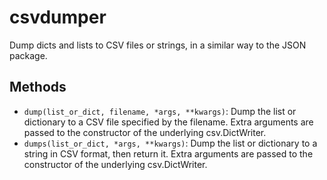 # csvdumper

Dump dicts and lists to CSV files or strings, in a similar way to the JSON package.

## Methods

* `dump(list_or_dict, filename, *args, **kwargs)`: Dump the list or dictionary to a CSV file specified by the filename. Extra arguments are passed to the constructor of the underlying csv.DictWriter.
* `dumps(list_or_dict, *args, **kwargs)`: Dump the list or dictionary to a string in CSV format, then return it. Extra arguments are passed to the constructor of the underlying csv.DictWriter.
